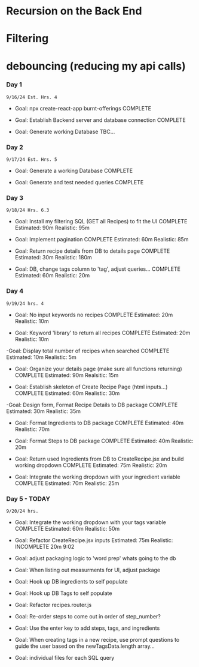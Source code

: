 # Recursion on the Back End
# Filtering
# debouncing (reducing my api calls)



### Day 1 
    9/16/24 Est. Hrs. 4
- Goal: npx create-react-app burnt-offerings
    COMPLETE

- Goal: Establish Backend server and database connection
    COMPLETE

- Goal: Generate working Database
    TBC...

### Day 2
    9/17/24 Est. Hrs. 5
- Goal: Generate a working Database
    COMPLETE

- Goal: Generate and test needed queries
    COMPLETE

### Day 3
    9/18/24 Hrs. 6.3
- Goal: Install my filtering SQL (GET all Recipes) to fit the UI
    COMPLETE
    Estimated: 90m
    Realistic: 95m

- Goal: Implement pagination
    COMPLETE
    Estimated: 60m
    Realistic: 85m

- Goal: Return recipe details from DB to details page
    COMPLETE
    Estimated: 30m 
    Realistic: 180m 

- Goal: DB, change tags column to 'tag', adjust queries...
    COMPLETE
    Estimated: 60m
    Realistic: 20m


### Day 4
    9/19/24 hrs. 4
- Goal: No input keywords no recipes
    COMPLETE
    Estimated: 20m
    Realistic: 10m

- Goal: Keyword 'library' to return all recipes
    COMPLETE
    Estimated: 20m 
    Realistic: 10m

-Goal: Display total number of recipes when searched
    COMPLETE
    Estimated: 10m
    Realistic: 5m

- Goal: Organize your details page (make sure all functions returning)
    COMPLETE
    Estimated: 90m
    Realsitic: 15m

- Goal: Establish skeleton of Create Recipe Page (html inputs...)
    COMPLETE
    Estimated: 60m
    Realistic: 30m

-Goal: Design form, Format Recipe Details to DB package
    COMPLETE
    Estimated: 30m 
    Realistic: 35m

- Goal: Format Ingredients to DB package
    COMPLETE
    Estimated: 40m 
    Realistic: 70m

- Goal: Format Steps to DB package
    COMPLETE
    Estimated: 40m
    Realistic: 20m

- Goal: Return used Ingredients from DB to CreateRecipe.jsx and build working dropdown
    COMPLETE
    Estimated: 75m
    Realistic: 20m

- Goal: Integrate the working dropdown with your ingredient variable
    COMPLETE
    Estimated: 70m
    Realistic: 25m


### Day 5 - TODAY
    9/20/24 hrs. 
- Goal: Integrate the working dropdown with your tags variable
    COMPLETE
    Estimated: 60m 
    Realistic: 50m

- Goal: Refactor CreateRecipe.jsx inputs
    Estimated: 75m
    Realistic: INCOMPLETE 20m 9:02




- Goal: adjust packaging logic to 'word prep' whats going to the db
- Goal: When listing out measurments for UI, adjust package
- Goal: Hook up DB ingredients to self populate
- Goal: Hook up DB Tags to self populate
- Goal: Refactor recipes.router.js
- Goal: Re-order steps to come out in order of step_number?
- Goal: Use the enter key to add steps, tags, and ingredients
- Goal: When creating tags in a new recipe, use prompt questions to guide the user based on  the newTagsData.length array...
- Goal: individual files for each SQL query
